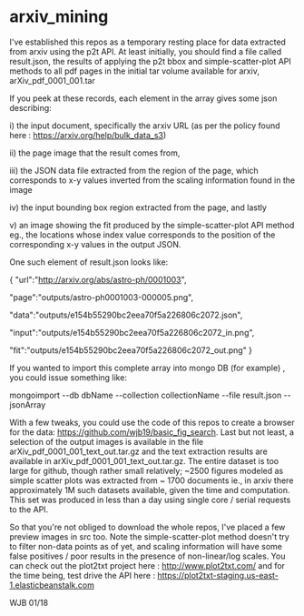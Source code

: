 # arxiv_mining
I've established this repos as a temporary resting place for data extracted from arxiv using the p2t API. At least initially, you should find a file called result.json, the results of applying the p2t bbox and simple-scatter-plot API methods to all pdf pages in the initial tar volume available for arxiv, arXiv_pdf_0001_001.tar

If you peek at these records, each element in the array gives some json describing:

i) the input document, specifically the arxiv URL (as per the policy found here : https://arxiv.org/help/bulk_data_s3)

ii) the page image that the result comes from,

iii) the JSON data file extracted from the region of the page, which corresponds to x-y values inverted from the scaling information found in the image

iv) the input bounding box region extracted from the page, and lastly

v) an image showing the fit produced by the simple-scatter-plot API method eg., the locations whose index value corresponds to the position of the corresponding x-y values in the output JSON.

One such element of result.json looks like: 

{
"url":"http://arxiv.org/abs/astro-ph/0001003",

"page":"outputs/astro-ph0001003-000005.png",

"data":"outputs/e154b55290bc2eea70f5a226806c2072.json",

"input":"outputs/e154b55290bc2eea70f5a226806c2072_in.png",

"fit":"outputs/e154b55290bc2eea70f5a226806c2072_out.png"
}


If you wanted to import this complete array into mongo DB (for example) , you could issue something like: 

mongoimport --db dbName --collection collectionName --file result.json --jsonArray

With a few tweaks, you could use the code of this repos to create a browser for the data: https://github.com/wjb19/basic_fig_search. 
Last but not least, a selection of the output images is available in the file arXiv_pdf_0001_001_text_out.tar.gz and the text extraction results are available in arXiv_pdf_0001_001_text_out.tar.gz. The entire dataset is too large for github, though rather small relatively; ~2500 figures modeled as simple scatter plots was extracted from ~ 1700 documents ie., in arxiv there approximately 1M such datasets available, given the time and computation. This set was produced in less than a day using single core / serial requests to the API.

So that you're not obliged to download the whole repos, I've placed a few preview images in src too. Note the simple-scatter-plot method doesn't try to filter non-data points as of yet, and scaling information will have some false positives / poor results in the presence of non-linear/log scales. You can check out the plot2txt project here : http://www.plot2txt.com/ and for the time being, test drive the API here : https://plot2txt-staging.us-east-1.elasticbeanstalk.com

WJB 01/18
